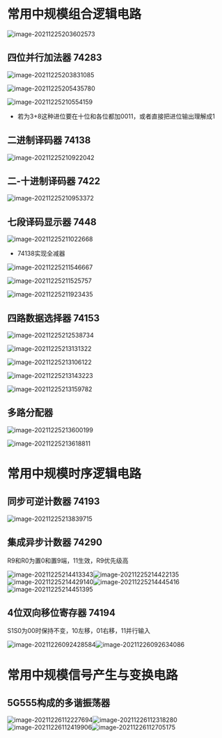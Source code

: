 # 常用中规模组合逻辑电路

![image-20211225203602573](笔记图片/image-20211225203602573.png)

## 四位并行加法器 74283

![image-20211225203831085](笔记图片/image-20211225203831085.png)

![image-20211225205435780](笔记图片/image-20211225205435780.png)

![image-20211225210554159](笔记图片/image-20211225210554159.png)

* 若为3+8这种进位要在十位和各位都加0011，或者直接把进位输出理解成1

## 二进制译码器 74138

![image-20211225210922042](笔记图片/image-20211225210922042.png)

## 二-十进制译码器 7422

![image-20211225210953372](笔记图片/image-20211225210953372.png)

## 七段译码显示器 7448

![image-20211225211022668](笔记图片/image-20211225211022668.png)

* 74138实现全减器

![image-20211225211546667](笔记图片/image-20211225211546667.png)

![image-20211225211525757](笔记图片/image-20211225211525757.png)

![image-20211225211923435](笔记图片/image-20211225211923435.png)

## 四路数据选择器 74153

![image-20211225212538734](笔记图片/image-20211225212538734.png)

![image-20211225213131322](笔记图片/image-20211225213131322.png)

![image-20211225213106122](笔记图片/image-20211225213106122.png)

![image-20211225213143223](笔记图片/image-20211225213143223.png)

![image-20211225213159782](笔记图片/image-20211225213159782.png)

## 多路分配器

![image-20211225213600199](笔记图片/image-20211225213600199.png)

![image-20211225213618811](笔记图片/image-20211225213618811.png)

# 常用中规模时序逻辑电路

## 同步可逆计数器 74193

![image-20211225213839715](笔记图片/image-20211225213839715.png)

## 集成异步计数器 74290

R9和R0为置0和置9端，11生效，R9优先级高

![image-20211225214413343](笔记图片/image-20211225214413343.png)![image-20211225214422135](笔记图片/image-20211225214422135.png)![image-20211225214429140](笔记图片/image-20211225214429140.png)![image-20211225214445416](笔记图片/image-20211225214445416.png)![image-20211225214451395](笔记图片/image-20211225214451395.png)

## 4位双向移位寄存器 74194

S1S0为00时保持不变，10左移，01右移，11并行输入

![image-20211226092428584](笔记图片/image-20211226092428584.png)![image-20211226092634086](笔记图片/image-20211226092634086.png)

# **常用中规模信号产生与变换电路**

## 5G555构成的多谐振荡器

![image-20211226112227694](笔记图片/image-20211226112227694.png)![image-20211226112318280](笔记图片/image-20211226112318280.png)![image-20211226112419906](笔记图片/image-20211226112419906.png)![image-20211226112705175](笔记图片/image-20211226112705175.png)
